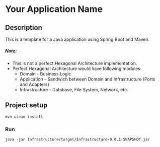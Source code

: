 # Your Application Name

## Description
This is a template for a Java application using Spring Boot and Maven.

##### Note: 
* This is not a perfect Hexagonal Architecture implementation.
* Perfect Hexagonal Architecture would have following modules:
  * Domain - Business Logic
  * Application - Sandwich between Domain and Infrastructure (Ports and Adapters)
  * Infrastructure - Database, File System, Network, etc.

## Project setup
```
mvn clean install
```

### Run
```
java -jar Infrastructure/target/Infrastructure-0.0.1-SNAPSHOT.jar
```

